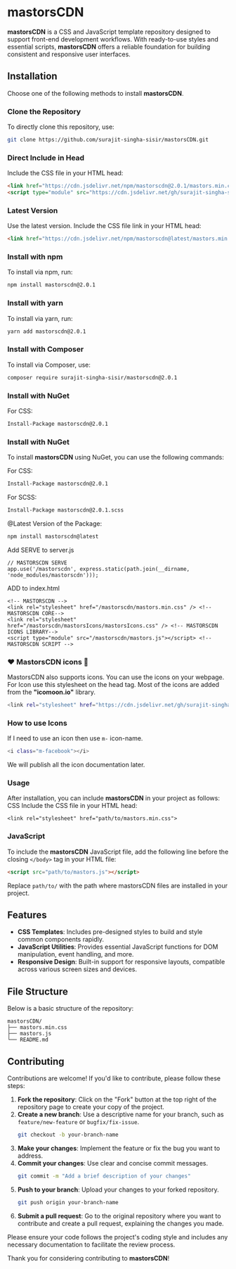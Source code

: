 # mastorsCDN

**mastorsCDN** is a CSS and JavaScript template repository designed to support front-end development workflows. With ready-to-use styles and essential scripts, **mastorsCDN** offers a reliable foundation for building consistent and responsive user interfaces.

## Installation

Choose one of the following methods to install **mastorsCDN**.

### Clone the Repository

To directly clone this repository, use:
```bash
git clone https://github.com/surajit-singha-sisir/mastorsCDN.git
```

### Direct Include in Head
Include the CSS file in your HTML head:

```html
<link href="https://cdn.jsdelivr.net/npm/mastorscdn@2.0.1/mastors.min.css" rel="stylesheet" integrity="sha512-kPc8hRVLpKhkKA09/FLOFXUR6FhfXl1NxHvUClW9NRdAA0tC0Av7m/XK1yTvrgLB13a1PgybphiYncD2ryRlZg==" crossorigin="anonymous">
<script type="module" src="https://cdn.jsdelivr.net/gh/surajit-singha-sisir/mastorsCDN@v2.0/mastors.js"></script>
```

### Latest Version
Use the latest version. Include the CSS file link in your HTML head:

```html
<link href="https://cdn.jsdelivr.net/npm/mastorscdn@latest/mastors.min.css" rel="stylesheet" integrity="sha512-kPc8hRVLpKhkKA09/FLOFXUR6FhfXl1NxHvUClW9NRdAA0tC0Av7m/XK1yTvrgLB13a1PgybphiYncD2ryRlZg==" crossorigin="anonymous">
```

### Install with npm
To install via npm, run:
```bash
npm install mastorscdn@2.0.1
```

### Install with yarn
To install via yarn, run:
```bash
yarn add mastorscdn@2.0.1
```

### Install with Composer
To install via Composer, use:
```bash
composer require surajit-singha-sisir/mastorscdn@2.0.1
```

### Install with NuGet
For CSS:
```bash
Install-Package mastorscdn@2.0.1
```

### Install with NuGet

To install **mastorsCDN** using NuGet, you can use the following commands:

For CSS:
```bash
Install-Package mastorscdn@2.0.1
```

For SCSS:
```bash
Install-Package mastorscdn@2.0.1.scss
```

@Latest Version of the Package:
```bash
npm install mastorscdn@latest
````

Add SERVE to server.js
```base
// MASTORSCDN SERVE
app.use('/mastorscdn', express.static(path.join(__dirname, 'node_modules/mastorscdn')));
```
ADD to index.html
```base
<!-- MASTORSCDN -->
<link rel="stylesheet" href="/mastorscdn/mastors.min.css" /> <!-- MASTORSCDN CORE-->
<link rel="stylesheet" href="/mastorscdn/mastorsIcons/mastorsIcons.css" /> <!-- MASTORSCDN ICONS LIBRARY-->
<script type="module" src="/mastorscdn/mastors.js"></script> <!-- MASTORSCDN SCRIPT -->
```

### ❤️ MastorsCDN icons 🥳
MastorsCDN also supports icons. You can use the icons on your webpage. For Icon use this stylesheet on the head tag. Most of the icons are added from the **"icomoon.io"** library.
```bash
<link rel="stylesheet" href="https://cdn.jsdelivr.net/gh/surajit-singha-sisir/mastorsCDN@v1.2/mastorsIcons/mastorsIcons.css">
```
### How to use Icons
If I need to use an icon then use ```m-``` icon-name. 
```bash
<i class="m-facebook"></i>
```
We will publish all the icon documentation later.


### Usage
After installation, you can include **mastorsCDN** in your project as follows:
CSS
Include the CSS file in your HTML head:
```base
<link rel="stylesheet" href="path/to/mastors.min.css">
```

### JavaScript

To include the **mastorsCDN** JavaScript file, add the following line before the closing `</body>` tag in your HTML file:

```html
<script src="path/to/mastors.js"></script>
```
Replace ```path/to/``` with the path where mastorsCDN files are installed in your project.


## Features

- **CSS Templates**: Includes pre-designed styles to build and style common components rapidly.
- **JavaScript Utilities**: Provides essential JavaScript functions for DOM manipulation, event handling, and more.
- **Responsive Design**: Built-in support for responsive layouts, compatible across various screen sizes and devices.

## File Structure

Below is a basic structure of the repository:

```base
mastorsCDN/
├── mastors.min.css
├── mastors.js
└── README.md
```
## Contributing

Contributions are welcome! If you'd like to contribute, please follow these steps:

1. **Fork the repository**: Click on the "Fork" button at the top right of the repository page to create your copy of the project.
2. **Create a new branch**: Use a descriptive name for your branch, such as `feature/new-feature` or `bugfix/fix-issue`.
   ```bash
   git checkout -b your-branch-name
   ```
3. **Make your changes**: Implement the feature or fix the bug you want to address.
4. **Commit your changes**: Use clear and concise commit messages.
   ```bash
   git commit -m "Add a brief description of your changes"
   ```
5. **Push to your branch**: Upload your changes to your forked repository.
   ```bash
   git push origin your-branch-name
   ```
6. **Submit a pull request**: Go to the original repository where you want to contribute and create a pull request, explaining the changes you made.

Please ensure your code follows the project's coding style and includes any necessary documentation to facilitate the review process.

Thank you for considering contributing to **mastorsCDN**!


